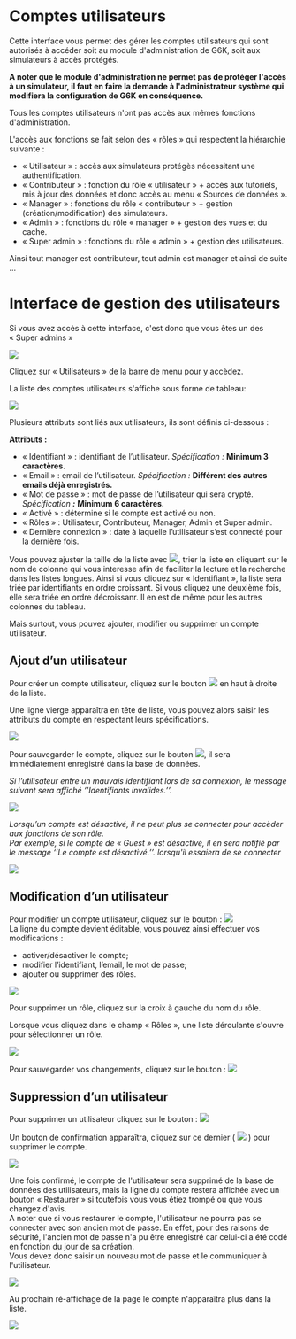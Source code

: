 <!-- title: G6K: Guide d'administration -->
<!-- subtitle: Gestion des utilisateurs -->

# Comptes utilisateurs

Cette interface vous permet des gérer les comptes utilisateurs qui sont autorisés à accéder soit au module d'administration de G6K, soit aux simulateurs à accès protégés.

**A noter que le module d'administration ne permet pas de protéger l'accès à un simulateur, il faut en faire la demande à l'administrateur système qui modifiera la configuration de G6K en conséquence.**

Tous les comptes utilisateurs n'ont pas accès aux mêmes fonctions d'administration.

L'accès aux fonctions se fait selon des « rôles » qui respectent la hiérarchie suivante :

* « Utilisateur » : accès aux simulateurs protégès nécessitant une authentification.
* « Contributeur » : fonction du rôle « utilisateur » + accès aux tutoriels, mis à jour des données et donc accès au menu « Sources de données ».
* « Manager » : fonctions du rôle « contributeur » + gestion (création/modification) des simulateurs.
* « Admin » : fonctions du rôle « manager » + gestion des vues et du cache.
* « Super admin » : fonctions du rôle « admin » + gestion des utilisateurs.

Ainsi tout manager est contributeur, tout admin est manager et ainsi de suite ...

# Interface de gestion des utilisateurs

Si vous avez accès à cette interface, c'est donc que vous êtes un des « Super admins »

![](../images/fr/users-management-users-buttonbar.png)

Cliquez sur « Utilisateurs » de la barre de menu pour y accèdez.

La liste des comptes utilisateurs s'affiche sous forme de tableau:  

![](../images/fr/users-management-list.png)

Plusieurs attributs sont liés aux utilisateurs, ils sont définis ci-dessous :

**Attributs :**

* « Identifiant » : identifiant de l’utilisateur. *Spécification :* **Minimum 3 caractères.**
* « Email » : email de l’utilisateur. *Spécification :* **Différent des autres emails déjà enregistrés.**
* « Mot de passe » : mot de passe de l’utilisateur qui sera crypté. *Spécification **:*** **Minimum 6 caractères.**
* « Activé » : détermine si le compte est activé ou non.
* « Rôles » : Utilisateur, Contributeur, Manager, Admin et Super admin.
* « Dernière connexion » : date à laquelle l’utilisateur s’est connecté pour la dernière fois.

Vous pouvez ajuster la taille de la liste avec ![](../images/fr/users-management-list-size.png), trier la liste en cliquant sur le nom de colonne qui vous interesse afin de faciliter la lecture et la recherche dans les listes longues.
Ainsi si vous cliquez sur « Identifiant », la liste sera triée par identifiants en ordre croissant. Si vous cliquez une deuxième fois, elle sera triée en ordre décroissanr. Il en est de même pour les autres colonnes du tableau.

Mais surtout, vous pouvez ajouter, modifier ou supprimer un compte utilisateur.

## Ajout d’un utilisateur

Pour créer un compte utilisateur, cliquez sur le bouton ![](../images/fr/users-management-user-create-button.png) en haut à droite de la liste.

Une ligne vierge apparaîtra en tête de liste, vous pouvez alors saisir les attributs du compte en respectant leurs spécifications.

![](../images/fr/users-management-user-create.png)

Pour sauvegarder le compte, cliquez sur le bouton ![](../images/fr/users-management-user-edit-save-button.png), il sera immédiatement enregistré dans la base de données.

*Si l’utilisateur entre un mauvais identifiant lors de sa connexion, le message suivant sera affiché ‘’Identifiants invalides.’’.*

![](../images/fr/users-management-user-login-invalid.png)

*Lorsqu’un compte est désactivé, il ne peut plus se connecter pour accèder aux fonctions de son rôle.  
Par exemple, si le compte de « Guest » est désactivé, il en sera notifié par le message ‘’Le compte est désactivé.’’. lorsqu'il essaiera de se connecter*

![](../images/fr/users-management-user-login-disabled.png)

## Modification d’un utilisateur

Pour modifier un compte utilisateur, cliquez sur le bouton : ![](../images/fr/users-management-user-edit-button.png)  
La ligne du compte devient éditable, vous pouvez ainsi effectuer vos modifications :

* activer/désactiver le compte;
* modifier l’identifiant, l’email, le mot de passe;
* ajouter ou supprimer des rôles.

![](../images/fr/users-management-user-edit.png)

Pour supprimer un rôle, cliquez sur la croix à gauche du nom du rôle.

Lorsque vous cliquez dans le champ « Rôles », une liste déroulante s'ouvre pour sélectionner un rôle.

![](../images/fr/users-management-user-create-roles.png)

Pour sauvegarder vos changements, cliquez sur le bouton : ![](../images/fr/users-management-user-edit-save-button.png)

## Suppression d’un utilisateur

Pour supprimer un utilisateur cliquez sur le bouton : ![](../images/fr/users-management-user-delete-button.png)

Un bouton de confirmation apparaîtra, cliquez sur ce dernier ( ![](../images/fr/users-management-user-confirm-button.png) ) pour supprimer le compte.

![](../images/fr/users-management-user-delete.png)

Une fois confirmé, le compte de l'utilisateur sera supprimé de la base de données des utilisateurs, mais la ligne du compte restera affichée avec un bouton « Restaurer » si toutefois vous vous étiez trompé ou que vous changez d'avis.  
A noter que si vous restaurer le compte, l'utilisateur ne pourra pas se connecter avec son ancien mot de passe. En effet, pour des raisons de sécurité, l'ancien mot de passe n'a pu être enregistré car celui-ci a été codé en fonction du jour de sa création.  
Vous devez donc saisir un nouveau mot de passe et le communiquer à l'utilisateur.

![](../images/fr/users-management-user-delete-restore.png)

Au prochain ré-affichage de la page le compte n'apparaîtra plus dans la liste.

![](../images/fr/users-management-list.png)
